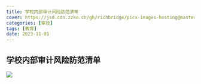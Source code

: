 ```yaml
---
title: 学校内部审计风险防范清单
cover: https://jsd.cdn.zzko.cn/gh/richbridge/picx-images-hosting@master/thumbnail/audit.jpg
categories: [审技]
tags: [教育]
date: 2023-11-01
---
```

## 学校内部审计风险防范清单

![](https://img.richfan.site/audit/学校内部审计风险防范清单.png)